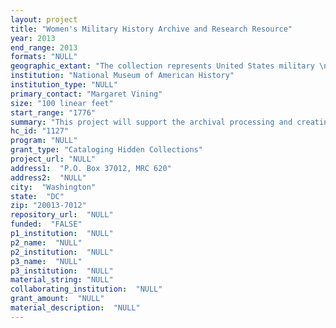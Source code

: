 ```yaml
--- 
layout: project 
title: "Women's Military History Archive and Research Resource"
year: 2013
end_range: 2013
formats: "NULL"
geographic_extant: "The collection represents United States military \nactivity both in the US and abroad."
institution: "National Museum of American History"
institution_type: "NULL"
primary_contact: "Margaret Vining"
size: "100 linear feet"
start_range: "1776"
summary: "This project will support the archival processing and creating of EAD (Encoded Archival Description) finding aids for documenting a newly defined field of study, women's military history. The Division of Armed Forces History at the Smithsonian Institution has for 25+ years concentrated on collecting documents and biographical material as historical evidence of the roles of women in military service over all time. We have accumulated a singular collection of archival documentation; personal papers, exhibition scripts, photographs, scrapbooks, manuscripts, oral histories, biographies and autobiographies, and a wide range of ephemera. Some of the material is related to the division's outstanding accessioned women's uniform collection but the majority is without access points, much of it simply collected as reference material. Additionally, this project entails surveying collections in other Smithsonian units and in outside military history organizations for relevant unrecognized and undocumented material that informs the roles of women in military history."
hc_id: "1127"
program: "NULL"
grant_type: "Cataloging Hidden Collections"
project_url: "NULL"
address1:  "P.O. Box 37012, MRC 620"
address2:  "NULL"
city:  "Washington"
state:  "DC"
zip: "20013-7012"
repository_url:  "NULL"
funded:  "FALSE"
p1_institution:  "NULL"
p2_name:  "NULL"
p2_institution:  "NULL"
p3_name:  "NULL"
p3_institution:  "NULL"
material_string: "NULL"
collaborating_institution:  "NULL"
grant_amount:  "NULL"
material_description:  "NULL"
---
```

